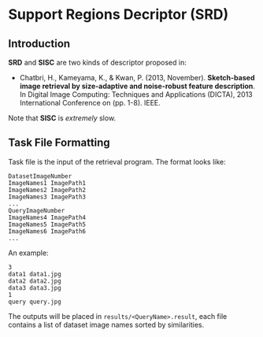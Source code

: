 Support Regions Decriptor (SRD)
===============================

## Introduction

**SRD** and **SISC** are two kinds of descriptor proposed in:

* Chatbri, H., Kameyama, K., & Kwan, P. (2013, November). **Sketch-based image retrieval by size-adaptive and noise-robust feature description**. In Digital Image Computing: Techniques and Applications (DICTA), 2013 International Conference on (pp. 1-8). IEEE.

Note that **SISC** is _extremely_ slow.

## Task File Formatting

Task file is the input of the retrieval program. The format looks like:

```
DatasetImageNumber
ImageNames1 ImagePath1
ImageNames2 ImagePath2
ImageNames3 ImagePath3
...
QueryImageNumber
ImageNames4 ImagePath4
ImageNames5 ImagePath5
ImageNames6 ImagePath6
...
```

An example:

```
3
data1 data1.jpg
data2 data2.jpg
data3 data3.jpg
1
query query.jpg
```

The outputs will be placed in `results/<QueryName>.result`, each file contains a list of dataset image names sorted by similarities.
